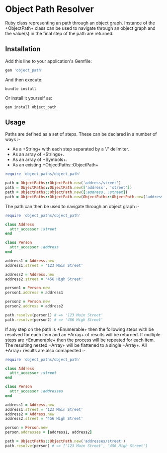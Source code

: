 # Object Path Resolver

Ruby class representing an path through an object graph.  Instance of the +ObjectPath+ class can be used to navigate through an object graph and the value(s) in the final step of the path are returned.

## Installation

Add this line to your application's Gemfile:

```ruby
gem 'object_path'
```

And then execute:
```
bundle install
```

Or install it yourself as:
```
gem install object_path
```

## Usage

Paths are defined as a set of steps.  These can be declared in a number of ways :-

- As a +String+ with each step separated by a '/' delimiter.
- As an array of +Strings+.
- As an array of +Symbols+.
- As an existing +ObjectPaths::ObjectPath+

```ruby
require 'object_paths/object_path'

path = ObjectPaths::ObjectPath.new('address/street')
path = ObjectPaths::ObjectPath.new(['address', 'street'])
path = ObjectPaths::ObjectPath.new([:address, :street])
path = ObjectPaths::ObjectPath.new(ObjectPaths::ObjectPath.new('address/street'))
```

The path can then be used to navigate through an object graph :-

```ruby
require 'object_paths/object_path'

class Address
  attr_accessor :street
end

class Person
  attr_accessor :address
end

address1 = Address.new
address1.street = '123 Main Street'

address2 = Address.new
address2.street = '456 High Street'

person1 = Person.new
person1.address = address1

person2 = Person.new
person2.address = address2

path.resolve(person1) # => '123 Main Street'
path.resolve(person2) # => '456 High Street'
```

If any step on the path is +Enumerable+ then the following steps with be resolved for each item and an +Array+ of results will be returned.  If multiple steps are +Enumerable+ then the process will be repeated for each item.  The resulting nested +Array+ will be flattened to a single +Array+. All +Array+ results are also comapected :-

```ruby
require 'object_paths/object_path'

class Address
  attr_accessor :street
end

class Person
  attr_accessor :addresses
end

address1 = Address.new
address1.street = '123 Main Street'
address2 = Address.new
address2.street = '456 High Street'

person = Person.new
person.addresses = [address1, address2]

path = ObjectPaths::ObjectPath.new('addresses/street')
path.resolve(person) # => ['123 Main Street', '456 High Street']
```


